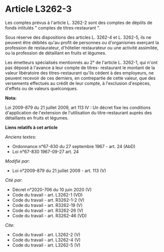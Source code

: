 # Article L3262-3

Les comptes prévus à l'article L. 3262-2 sont des comptes de dépôts de fonds intitulés " comptes de titres-restaurant ". 

Sous réserve des dispositions des articles L. 3262-4 et L. 3262-5, ils ne peuvent être débités qu'au profit de personnes ou
d'organismes exerçant la profession de restaurateur, d'hôtelier restaurateur ou une activité assimilée, ou la profession de
détaillant en fruits et légumes. 

Les émetteurs spécialisés mentionnés au 2° de l'article L. 3262-1, qui n'ont pas déposé à l'avance à leur compte de titres-
restaurant le montant de la valeur libératoire des titres-restaurant qu'ils cèdent à des employeurs, ne peuvent recevoir de
ces derniers, en contrepartie de cette valeur, que des versements effectués au crédit de leur compte, à l'exclusion
d'espèces, d'effets ou de valeurs quelconques.

**Nota:**

Loi 2009-879 du 21 juillet 2009, art 113 IV : Un décret fixe les conditions d'application de l'extension de l'utilisation du
titre-restaurant auprès des détaillants en fruits et légumes.

**Liens relatifs à cet article**

_Anciens textes_:

  - Ordonnance n°67-830 du 27 septembre 1967 - art. 24 (AbD)
  - Loi n°67-830 1967-09-27 art. 24

_Modifié par_:

  - Loi n°2009-879 du 21 juillet 2009 - art. 113 (V)

_Cité par_:

  - Décret n°2020-706 du 10 juin 2020 (V)
  - Code du travail - art. L3262-1 (VD)
  - Code du travail - art. R3262-1-2 (V)
  - Code du travail - art. R3262-19 (V)
  - Code du travail - art. R3262-26 (V)
  - Code du travail - art. R3262-46 (VD)

_Cite_:

  - Code du travail - art. L3262-2 (V)
  - Code du travail - art. L3262-4 (V)
  - Code du travail - art. L3262-5 (V)
